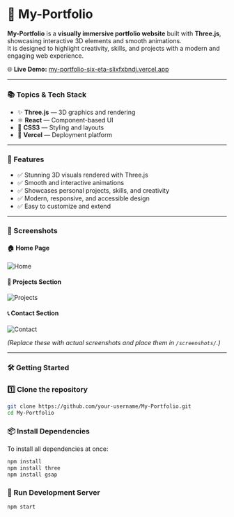 # 🎨 My-Portfolio

**My-Portfolio** is a **visually immersive portfolio website** built with **Three.js**, showcasing interactive 3D elements and smooth animations.  
It is designed to highlight creativity, skills, and projects with a modern and engaging web experience.

🌐 **Live Demo:** [my-portfolio-six-eta-slixfxbndj.vercel.app](https://my-portfolio-six-eta-slixfxbndj.vercel.app)

---

### 📚 Topics & Tech Stack

- ✨ **Three.js** — 3D graphics and rendering
- ⚛️ **React** — Component-based UI 
- 💄 **CSS3** — Styling and layouts
- 🚀 **Vercel** — Deployment platform

---

### 🚀 Features

- ✅ Stunning 3D visuals rendered with Three.js  
- ✅ Smooth and interactive animations  
- ✅ Showcases personal projects, skills, and creativity  
- ✅ Modern, responsive, and accessible design  
- ✅ Easy to customize and extend  

---

### 📸 Screenshots

#### 🏠 Home Page
![Home](./screenshots/home.png)

#### 📂 Projects Section
![Projects](./screenshots/projects.png)

#### 📞 Contact Section
![Contact](./screenshots/contact.png)

*(Replace these with actual screenshots and place them in `/screenshots/`.)*

---

### 🛠️ Getting Started

### 1️⃣ Clone the repository
```bash
git clone https://github.com/your-username/My-Portfolio.git
cd My-Portfolio
```

### 📦 Install Dependencies

To install all dependencies at once:
```bash
npm install
npm install three
npm install gsap
```

### 🚀 Run Development Server
```bash
npm start
```
